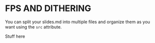 # FPS AND DITHERING

You can split your slides.md into multiple files and organize them as you want using the `src` attribute.


Stuff here
